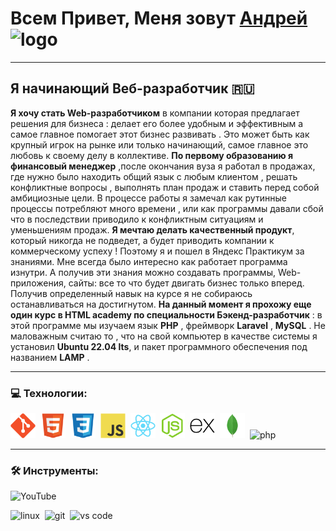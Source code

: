 # Всем Привет, Меня зовут [Андрей](https://vk.com/id546861255/)  ![logo](https://techcrunch.com/wp-content/uploads/2015/04/codecode.jpg?resize=50)

___
## Я начинающий Веб-разработчик 🇷🇺

**Я хочу стать Web-разработчиком** в компании которая предлагает решения для бизнеса : делает его более удобным и эффективным а самое главное помогает этот бизнес развивать . Это может быть как крупный игрок на рынке или только начинающий, самое главное это любовь к своему делу в коллективе. **По первому образованию я финансовый менеджер** ,после окончания вуза я работал в продажах, где нужно было находить общий язык с любым клиентом , решать конфликтные вопросы , выполнять план продаж и ставить перед собой амбициозные цели.
 В процессе работы я замечал как рутинные процессы потребляют много времени , или как программы давали сбой что в последствии приводило к конфликтным ситуациям и уменьшениям продаж. 
**Я мечтаю делать качественный продукт**, который никогда не подведет, а будет приводить компании к коммерческому успеху ! Поэтому я и пошел в Яндекс Практикум за знаниями. Мне всегда было интересно как работает программа изнутри. А получив эти знания можно создавать программы, Web-приложения, сайты: все то что будет двигать бизнес только вперед.
Получив определенный навык на курсе я не собираюсь останавливаться на достигнутом.
**На данный момент я прохожу еще один курс в HTML academy по специальности Бэкенд-разработчик** : в этой программе мы изучаем язык **PHP** , фреймворк **Laravel** , **MySQL** .
Не маловажным считаю то , что на свой компьютер в качестве системы я установил **Ubuntu 22.04 lts**, и пакет программного обеспечения под названием **LAMP** .

___

### 💻 Технологии:

<div>
  <img src="https://github.com/devicons/devicon/blob/master/icons/git/git-original.svg" title="git" alt="git" width="40" height="40"/>&nbsp
  <img src="https://github.com/devicons/devicon/blob/master/icons/html5/html5-original.svg" title="html5" alt="html5" width="40" height="40"/>&nbsp
  <img src="https://github.com/devicons/devicon/blob/master/icons/css3/css3-original.svg" title="css" alt="css" width="40" height="40"/>&nbsp
  <img src="https://github.com/devicons/devicon/blob/master/icons/javascript/javascript-original.svg" title="javascript" alt="javascript" width="40" height="40"/>&nbsp
  <img src="https://github.com/devicons/devicon/blob/master/icons/react/react-original.svg" title="reactjs" alt="reactjs" width="40" height="40"/>&nbsp
  <img src="https://github.com/devicons/devicon/blob/master/icons/nodejs/nodejs-original.svg" title="nodejs" alt="nodejs" width="40" height="40"/>&nbsp
  <img src="https://github.com/devicons/devicon/blob/master/icons/express/express-original.svg" title="express" alt="express" width="40" height="40"/>&nbsp
  <img src="https://github.com/devicons/devicon/blob/master/icons/mongodb/mongodb-original.svg" title="mongodb" alt="mongodb" width="40" height="40"/>&nbsp
  <img src="https://avatars.mds.yandex.net/i?id=39cf9595124e011074e8d5fc9d01a2d4-5859290-images-thumbs&n=13" title="php" alt="php" width="40" height="40"/>&nbsp;

</div>

---

### 🛠 Инструменты:

<div>
 
  <img src="https://upload.wikimedia.org/wikipedia/commons/9/9e/YouTube_Logo_%282013-2017%29.svg" title="YouTube" alt="YouTube" width="40" height="40"/>&nbsp;

  <img src="https://avatars.mds.yandex.net/i?id=255d28fc8d173a0c32e194819da241c82ed49985-5104820-images-thumbs&n=13" title="linux" alt="linux" width="40" height="40"/>&nbsp;
   <img src="https://avatars.mds.yandex.net/i?id=ed148b1ed5f86855f6c0e846f53547c169bf905c-9106685-images-thumbs&n=13" title="git" alt="git" width="40" height="40"/>&nbsp;
<img src="https://upload.wikimedia.org/wikipedia/commons/thumb/2/2d/Visual_Studio_Code_1.18_icon.svg/1200px-Visual_Studio_Code_1.18_icon.svg.png" title="vs code" alt="vs code" width="40" height="40"/>&nbsp;
</div>


